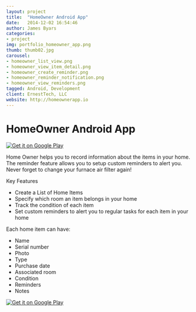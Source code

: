 ```yaml
---
layout: project
title:  "HomeOwner Android App"
date:   2014-12-02 16:54:46
author: James Byars
categories:
- project
img: portfolio_homeowner_app.png
thumb: thumb02.jpg
carousel:
- homeowner_list_view.png
- homeowner_view_item_detail.png
- homeowner_create_reminder.png
- homeowner_reminder_notification.png
- homeowner_view_reminders.png
tagged: Android, Development
client: ErnestTech, LLC
website: http://homeownerapp.io
---
```


# HomeOwner Android App

<a href='https://play.google.com/store/apps/details?id=innov.ernest.com.homeowner&utm_source=global_co&utm_medium=prtnr&utm_content=Mar2515&utm_campaign=PartBadge&pcampaignid=MKT-Other-global-all-co-prtnr-py-PartBadge-Mar2515-1'><img alt='Get it on Google Play' src='https://play.google.com/intl/en_us/badges/images/generic/en_badge_web_generic.png'/></a>

Home Owner helps you to record information about the items in your home.  The reminder feature allows you to setup custom reminders to alert you.  Never forget to change your furnace air filter again!

Key Features

* Create a List of Home Items
* Specify which room an item belongs in your home
* Track the condition of each item
* Set custom reminders to alert you to regular tasks for each item in your home

Each home item can have:

* Name
* Serial number
* Photo
* Type
* Purchase date
* Associated room
* Condition
* Reminders
* Notes

<a href='https://play.google.com/store/apps/details?id=innov.ernest.com.homeowner&utm_source=global_co&utm_medium=prtnr&utm_content=Mar2515&utm_campaign=PartBadge&pcampaignid=MKT-Other-global-all-co-prtnr-py-PartBadge-Mar2515-1'><img alt='Get it on Google Play' src='https://play.google.com/intl/en_us/badges/images/generic/en_badge_web_generic.png'/></a>
